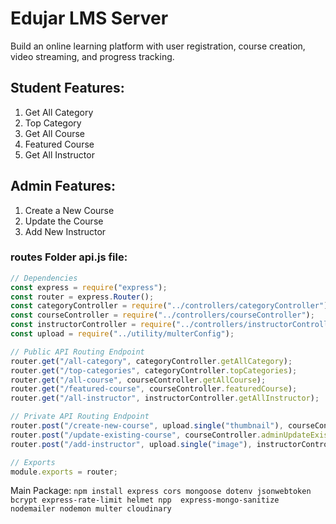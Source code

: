 # Edujar LMS Server

Build an online learning platform with user registration, course creation, video streaming, and progress tracking.

## Student Features:

1. Get All Category
1. Top Category
1. Get All Course
1. Featured Course
1. Get All Instructor

## Admin Features:

1. Create a New Course
1. Update the Course
1. Add New Instructor

### routes Folder api.js file:

```js
// Dependencies
const express = require("express");
const router = express.Router();
const categoryController = require("../controllers/categoryController");
const courseController = require("../controllers/courseController");
const instructorController = require("../controllers/instructorController");
const upload = require("../utility/multerConfig");

// Public API Routing Endpoint
router.get("/all-category", categoryController.getAllCategory);
router.get("/top-categories", categoryController.topCategories);
router.get("/all-course", courseController.getAllCourse);
router.get("/featured-course", courseController.featuredCourse);
router.get("/all-instructor", instructorController.getAllInstructor);

// Private API Routing Endpoint
router.post("/create-new-course", upload.single("thumbnail"), courseController.adminCreateNewCourse);
router.post("/update-existing-course", courseController.adminUpdateExistingCourse);
router.post("/add-instructor", upload.single("image"), instructorController.addNewInstructor);

// Exports
module.exports = router;
```

Main Package: `npm install express cors mongoose dotenv jsonwebtoken bcrypt express-rate-limit helmet npp  express-mongo-sanitize nodemailer nodemon multer cloudinary`

